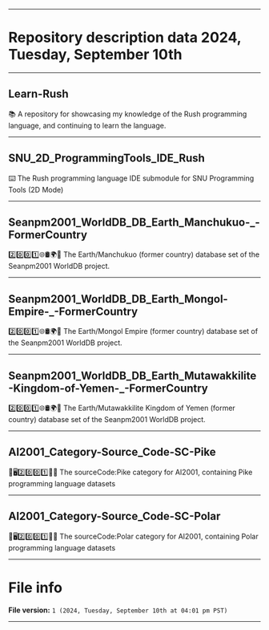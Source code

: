 
***

# Repository description data 2024, Tuesday, September 10th

---

## Learn-Rush

📚️ A repository for showcasing my knowledge of the Rush programming language, and continuing to learn the language. 

---

## SNU_2D_ProgrammingTools_IDE_Rush

⌨️ The Rush programming language IDE submodule for SNU Programming Tools (2D Mode)

---

## Seanpm2001_WorldDB_DB_Earth_Manchukuo-_-FormerCountry

2️⃣️0️⃣️0️⃣️1️⃣️🌐️🛢️🌍️🏴️ The Earth/Manchukuo (former country) database set of the Seanpm2001 WorldDB project.

---

## Seanpm2001_WorldDB_DB_Earth_Mongol-Empire-_-FormerCountry

2️⃣️0️⃣️0️⃣️1️⃣️🌐️🛢️🌍️🏴️ The Earth/Mongol Empire (former country) database set of the Seanpm2001 WorldDB project.

---

## Seanpm2001_WorldDB_DB_Earth_Mutawakkilite-Kingdom-of-Yemen-_-FormerCountry

2️⃣️0️⃣️0️⃣️1️⃣️🌐️🛢️🌍️🏴️ The Earth/Mutawakkilite Kingdom of Yemen (former country) database set of the Seanpm2001 WorldDB project.

---

## AI2001_Category-Source_Code-SC-Pike

🧠️🖥️2️⃣️0️⃣️0️⃣️1️⃣️💾️📜️ The sourceCode:Pike category for AI2001, containing Pike programming language datasets

---

## AI2001_Category-Source_Code-SC-Polar

🧠️🖥️2️⃣️0️⃣️0️⃣️1️⃣️💾️📜️ The sourceCode:Polar category for AI2001, containing Polar programming language datasets

***

# File info

**File version:** `1 (2024, Tuesday, September 10th at 04:01 pm PST)`

***

